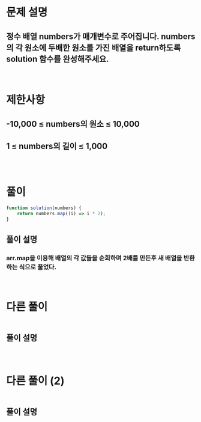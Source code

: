# 문제 설명
## 정수 배열 numbers가 매개변수로 주어집니다. numbers의 각 원소에 두배한 원소를 가진 배열을 return하도록 solution 함수를 완성해주세요.

<br>

# 제한사항
## -10,000 ≤ numbers의 원소 ≤ 10,000
## 1 ≤ numbers의 길이 ≤ 1,000
## 
## 

<br>

# 풀이

```js
function solution(numbers) { 
    return numbers.map((i) => i * 2);
}
```
## 풀이 설명
### arr.map을 이용해 배열의 각 값들을 순회하며 2배를 만든후 새 배열을 반환 하는 식으로 풀었다.

<br>

# 다른 풀이 

```js

```
## 풀이 설명
### 

<br>

# 다른 풀이 (2)

```js

```
## 풀이 설명
### 